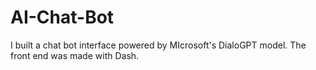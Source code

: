 # AI-Chat-Bot
I built a chat bot interface powered by MIcrosoft's DialoGPT model. The front end was made with Dash.

